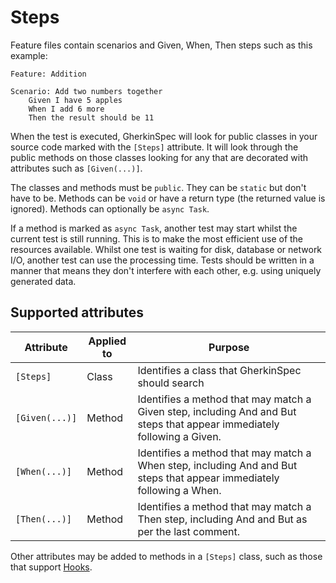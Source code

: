# Steps

Feature files contain scenarios and Given, When, Then steps such as this example:

```gherkin
Feature: Addition

Scenario: Add two numbers together
    Given I have 5 apples
    When I add 6 more
    Then the result should be 11
```

When the test is executed, GherkinSpec will look for public classes in your source code marked with the `[Steps]` attribute.  It will look through the public methods on those classes looking for any that are decorated with attributes such as `[Given(...)]`.

The classes and methods must be `public`.  They can be `static` but don't have to be.  Methods can be `void` or have a return type (the returned value is ignored).  Methods can optionally be `async Task`.

If a method is marked as `async Task`, another test may start whilst the current test is still running.  This is to make the most efficient use of the resources available.  Whilst one test is waiting for disk, database or network I/O, another test can use the processing time.  Tests should be written in a manner that means they don't interfere with each other, e.g. using uniquely generated data.

## Supported attributes

Attribute | Applied to | Purpose
--- | --- | ---
`[Steps]` | Class | Identifies a class that GherkinSpec should search
`[Given(...)]` | Method | Identifies a method that may match a Given step, including And and But steps that appear immediately following a Given.
`[When(...)]` | Method | Identifies a method that may match a When step, including And and But steps that appear immediately following a When.
`[Then(...)]` | Method | Identifies a method that may match a Then step, including And and But as per the last comment.

Other attributes may be added to methods in a `[Steps]` class, such as those that support [Hooks](Hooks.md).